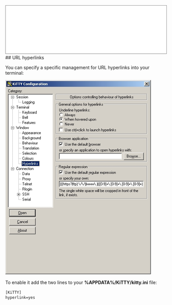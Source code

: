 <div style="text-align: center;"><iframe src="gad.html" frameborder="0" scrolling="no" style="border: 1px solid gray; padding: 0; overflow:hidden; scrolling: no; top:0; left: 0; width: 100%;" onload="this.style.height=(this.contentWindow.document.body.scrollHeight+5)+'px';"></iframe></div>
## URL hyperlinks

You can specify a specific management for URL hyperlinks into your terminal:

![](../img/config_hyperlinks.jpg)

To enable it add the two lines to your **%APPDATA%/KiTTY/kitty.ini** file:
```
[KiTTY]
hyperlink=yes
```
